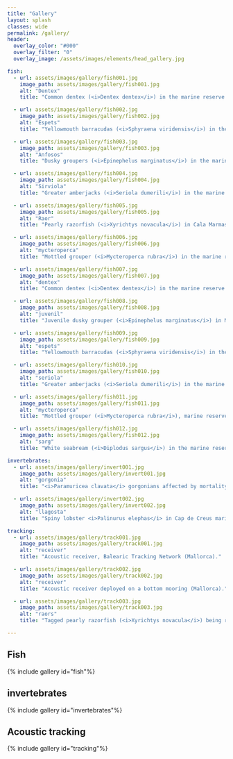 ```yaml
---
title: "Gallery"
layout: splash
classes: wide
permalink: /gallery/
header:
  overlay_color: "#000"
  overlay_filter: "0"
  overlay_image: /assets/images/elements/head_gallery.jpg

fish:
  - url: assets/images/gallery/fish001.jpg
    image_path: assets/images/gallery/fish001.jpg
    alt: "Dentex"
    title: "Common dentex (<i>Dentex dentex</i>) in the marine reserve of el Toro (Mallorca)."

  - url: assets/images/gallery/fish002.jpg
    image_path: assets/images/gallery/fish002.jpg
    alt: "Espets"
    title: "Yellowmouth barracudas (<i>Sphyraena viridensis</i>) in the marine reserve of el Toro (Mallorca)."

  - url: assets/images/gallery/fish003.jpg
    image_path: assets/images/gallery/fish003.jpg
    alt: "Anfosos"
    title: "Dusky groupers (<i>Epinephelus marginatus</i>) in the marine reserve of Illes Medes (Catalunya)."

  - url: assets/images/gallery/fish004.jpg
    image_path: assets/images/gallery/fish004.jpg
    alt: "Sirviola"
    title: "Greater amberjacks (<i>Seriola dumerili</i>) in the marine reserve of el Toro (Mallorca)."

  - url: assets/images/gallery/fish005.jpg
    image_path: assets/images/gallery/fish005.jpg
    alt: "Raor"
    title: "Pearly razorfish (<i>Xyrichtys novacula</i>) in Cala Marmassent (Mallorca)."

  - url: assets/images/gallery/fish006.jpg
    image_path: assets/images/gallery/fish006.jpg
    alt: "mycteroperca"
    title: "Mottled grouper (<i>Mycteroperca rubra</i>) in the marine reserve of el Toro (Mallorca)."

  - url: assets/images/gallery/fish007.jpg
    image_path: assets/images/gallery/fish007.jpg
    alt: "dentex"
    title: "Common dentex (<i>Dentex dentex</i>) in the marine reserve of el Toro (Mallorca)."

  - url: assets/images/gallery/fish008.jpg
    image_path: assets/images/gallery/fish008.jpg
    alt: "juvenil"
    title: "Juvenile dusky grouper (<i>Epinephelus marginatus</i>) in Mallorca."

  - url: assets/images/gallery/fish009.jpg
    image_path: assets/images/gallery/fish009.jpg
    alt: "espets"
    title: "Yellowmouth barracudas (<i>Sphyraena viridensis</i>) in the marine reserve of el Toro (Mallorca)."

  - url: assets/images/gallery/fish010.jpg
    image_path: assets/images/gallery/fish010.jpg
    alt: "seriola"
    title: "Greater amberjacks (<i>Seriola dumerili</i>) in the marine reserve of el Toro (Mallorca)."

  - url: assets/images/gallery/fish011.jpg
    image_path: assets/images/gallery/fish011.jpg
    alt: "mycteroperca"
    title: "Mottled grouper (<i>Mycteroperca rubra</i>), marine reserve of Medes Islands (Catalunya)."

  - url: assets/images/gallery/fish012.jpg
    image_path: assets/images/gallery/fish012.jpg
    alt: "sarg"
    title: "White seabream (<i>Diplodus sargus</i>) in the marine reserve of el Toro (Mallorca)."

invertebrates:
  - url: assets/images/gallery/invert001.jpg
    image_path: assets/images/gallery/invert001.jpg
    alt: "gorgonia"
    title: "<i>Paramuricea clavata</i> gorgonians affected by mortality, marine reserve of Medes Islands (Catalunya)."

  - url: assets/images/gallery/invert002.jpg
    image_path: assets/images/gallery/invert002.jpg
    alt: "llagosta"
    title: "Spiny lobster <i>Palinurus elephas</i> in Cap de Creus marine reserve (Catalonia)."

tracking:
  - url: assets/images/gallery/track001.jpg
    image_path: assets/images/gallery/track001.jpg
    alt: "receiver"
    title: "Acoustic receiver, Balearic Tracking Network (Mallorca)."

  - url: assets/images/gallery/track002.jpg
    image_path: assets/images/gallery/track002.jpg
    alt: "receiver"
    title: "Acoustic receiver deployed on a bottom mooring (Mallorca)."

  - url: assets/images/gallery/track003.jpg
    image_path: assets/images/gallery/track003.jpg
    alt: "raors"
    title: "Tagged pearly razorfish (<i>Xyrichtys novacula</i>) being released in the Marine Reserve of the Bay of Palma (Mallorca)."

---
```



## Fish

{% include gallery id="fish"%}

## invertebrates
{% include gallery id="invertebrates"%}

## Acoustic tracking
{% include gallery id="tracking"%}


